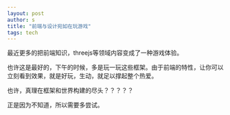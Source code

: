 ```yaml
---
layout: post
author: s
title: "前端与设计宛如在玩游戏"
tags: tech
---
```


最近更多的把前端知识，threejs等领域内容变成了一种游戏体验。

也许这是最好的，下午的时候，多是玩一玩这些框架。由于前端的特性，让你可以立刻看到效果，就是好玩，生动，就足以撑起整个热爱。

也许，真理在框架和世界构建的尽头？？？？？

正是因为不知道，所以需要多尝试。
